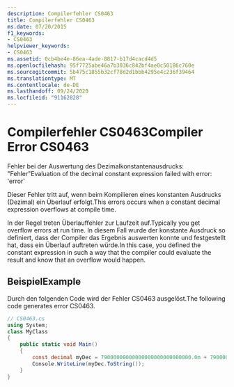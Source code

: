 ```yaml
---
description: Compilerfehler CS0463
title: Compilerfehler CS0463
ms.date: 07/20/2015
f1_keywords:
- CS0463
helpviewer_keywords:
- CS0463
ms.assetid: 0cb4be4e-86ea-4ade-8817-b17d4cacd4d5
ms.openlocfilehash: 95f7725abe46a7b3036c842bf4ae0c50186c760e
ms.sourcegitcommit: 5b475c1855b32cf78d2d1bbb4295e4c236f39464
ms.translationtype: MT
ms.contentlocale: de-DE
ms.lasthandoff: 09/24/2020
ms.locfileid: "91162828"
---
```

# <a name="compiler-error-cs0463"></a><span data-ttu-id="22d3b-103">Compilerfehler CS0463</span><span class="sxs-lookup"><span data-stu-id="22d3b-103">Compiler Error CS0463</span></span>

<span data-ttu-id="22d3b-104">Fehler bei der Auswertung des Dezimalkonstantenausdrucks: "Fehler"</span><span class="sxs-lookup"><span data-stu-id="22d3b-104">Evaluation of the decimal constant expression failed with error: 'error'</span></span>  
  
 <span data-ttu-id="22d3b-105">Dieser Fehler tritt auf, wenn beim Kompilieren eines konstanten Ausdrucks (Dezimal) ein Überlauf erfolgt.</span><span class="sxs-lookup"><span data-stu-id="22d3b-105">This errors occurs when a constant decimal expression overflows at compile time.</span></span>  
  
 <span data-ttu-id="22d3b-106">In der Regel treten Überlauffehler zur Laufzeit auf.</span><span class="sxs-lookup"><span data-stu-id="22d3b-106">Typically you get overflow errors at run time.</span></span> <span data-ttu-id="22d3b-107">In diesem Fall wurde der konstante Ausdruck so definiert, dass der Compiler das Ergebnis auswerten konnte und festgestellt hat, dass ein Überlauf auftreten würde.</span><span class="sxs-lookup"><span data-stu-id="22d3b-107">In this case, you defined the constant expression in such a way that the compiler could evaluate the result and know that an overflow would happen.</span></span>  
  
## <a name="example"></a><span data-ttu-id="22d3b-108">Beispiel</span><span class="sxs-lookup"><span data-stu-id="22d3b-108">Example</span></span>  

 <span data-ttu-id="22d3b-109">Durch den folgenden Code wird der Fehler CS0463 ausgelöst.</span><span class="sxs-lookup"><span data-stu-id="22d3b-109">The following code generates error CS0463.</span></span>  
  
```csharp  
// CS0463.cs
using System;
class MyClass
{  
    public static void Main()
    {  
        const decimal myDec = 79000000000000000000000000000.0m + 79000000000000000000000000000.0m; // CS0463  
        Console.WriteLine(myDec.ToString());  
    }  
}  
```
